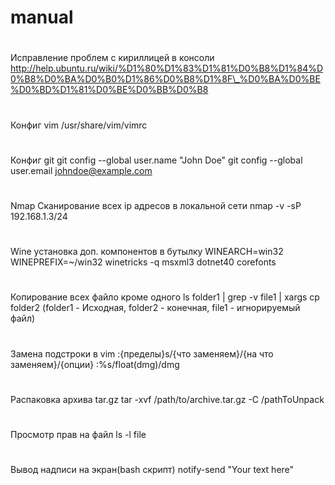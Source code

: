 # manual
#
Исправление проблем с кириллицей в консоли 
http://help.ubuntu.ru/wiki/%D1%80%D1%83%D1%81%D0%B8%D1%84%D0%B8%D0%BA%D0%B0%D1%86%D0%B8%D1%8F\_%D0%BA%D0%BE%D0%BD%D1%81%D0%BE%D0%BB%D0%B8
#
Конфиг vim
/usr/share/vim/vimrc
#
Конфиг git
git config --global user.name "John Doe"
git config --global user.email johndoe@example.com
#
Nmap Сканирование всех ip адресов в локальной сети
nmap -v -sP 192.168.1.3/24
#
Wine установка доп. компонентов в бутылку
WINEARCH=win32 WINEPREFIX=~/win32 winetricks -q msxml3 dotnet40 corefonts
#
Копирование всех файло кроме одного
ls folder1 | grep -v file1 | xargs cp folder2 (folder1 - Исходная, folder2 - конечная, file1 - игнорируемый файл)
#
Замена подстроки в vim
:{пределы}s/{что заменяем}/{на что заменяем}/{опции}
:%s/float(dmg)/dmg
#
Распаковка архива tar.gz
tar -xvf /path/to/archive.tar.gz -C /pathToUnpack
#
Просмотр прав на файл
ls -l file
#
Вывод надписи на экран(bash скрипт)
notify-send "Your text here"
